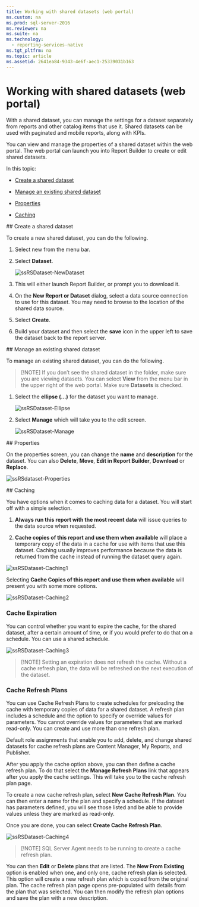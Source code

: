 ```yaml
---
title: Working with shared datasets (web portal)
ms.custom: na
ms.prod: sql-server-2016
ms.reviewer: na
ms.suite: na
ms.technology: 
  - reporting-services-native
ms.tgt_pltfrm: na
ms.topic: article
ms.assetid: 2641ea84-9343-4e6f-aec1-25339031b163
---
```

# Working with shared datasets (web portal)
With a shared dataset, you can manage the settings for a dataset separately from reports and other catalog items that use it. Shared datasets can be used with paginated and mobile reports, along with KPIs.  
  
You can view and manage the properties of a shared dataset within the web portal. The web portal can launch you into Report Builder to create or edit shared datasets.  
  
In this topic:  
  
- [Create a shared dataset](#create)  
  
- [Manage an existing shared dataset](#manage)  
  
- [Properties](#properties)  
  
- [Caching](#caching)  
  
<a name="create">  
## Create a shared dataset  
  
To create a new shared dataset, you can do the following.  
  
1.	Select new from the menu bar.  
  
2.	Select **Dataset**.  
  
    ![ssRSDataset-NewDataset](../../Images/Image/ImageContaina/ssRSDataset-NewDataset.png)  
  
3.	This will either launch Report Builder, or prompt you to download it.  
  
4.	On the **New Report or Dataset** dialog, select a data source connection to use for this dataset. You may need to browse to the location of the shared data source.  
  
5.	Select **Create**.  
  
6.	Build your dataset and then select the **save** icon in the upper left to save the dataset back to the report server.  
  
<a name="manage">  
## Manage an existing shared dataset  
  
To manage an existing shared dataset, you can do the following.  
  
> [!NOTE] If you don’t see the shared dataset in the folder, make sure you are viewing datasets. You can select **View** from the menu bar in the upper right of the web portal. Make sure **Datasets** is checked.  
  
1.	Select the **ellipse (…)** for the dataset you want to manage.  
  
    ![ssRSDataset-Ellipse](../../Images/Image/ImageNotContaina/ssRSDataset-Ellipse.png)  
  
2.	Select **Manage** which will take you to the edit screen.  
  
    ![ssRSDataset-Manage](../../Images/Image/ImageNotContaina/ssRSDataset-Manage.png)  
  
<a name="properties">  
## Properties  
  
On the properties screen, you can change the **name** and **description** for the dataset. You can also **Delete**, **Move**, **Edit in Report Builder**, **Download** or **Replace**.  
  
![ssRSdataset-Properties](../../Images/Image/ImageNotContaina/ssRSdataset-Properties.png)  
  
<a name="caching">  
## Caching  
  
You have options when it comes to caching data for a dataset. You will start off with a simple selection.  
  
1.	**Always run this report with the most recent data** will issue queries to the data source when requested.  
  
2.	**Cache copies of this report and use them when available** will place a temporary copy of the data in a cache for use with items that use this dataset. Caching usually improves performance because the data is returned from the cache instead of running the dataset query again.  
  
![ssRSDataset-Caching1](../../Images/Image/ImageNotContaina/ssRSDataset-Caching1.png)  
  
Selecting **Cache Copies of this report and use them when available** will present you with some more options.  
  
![ssRSDataset-Caching2](../../Images/Image/ImageNotContaina/ssRSDataset-Caching2.png)  
  
### Cache Expiration  
  
You can control whether you want to expire the cache, for the shared dataset, after a certain amount of time, or if you would prefer to do that on a schedule. You can use a shared schedule.  
  
![ssRSDataset-Caching3](../../Images/Image/ImageNotContaina/ssRSDataset-Caching3.png)  
  
> [!NOTE] Setting an expiration does not refresh the cache. Without a cache refresh plan, the data will be refreshed on the next execution of the dataset.  
  
### Cache Refresh Plans  
  
You can use Cache Refresh Plans to create schedules for preloading the cache with temporary copies of data for a shared dataset. A refresh plan includes a schedule and the option to specify or override values for parameters. You cannot override values for parameters that are marked read-only. You can create and use more than one refresh plan.   
  
Default role assignments that enable you to add, delete, and change shared datasets for cache refresh plans are Content Manager, My Reports, and Publisher.  
  
After you apply the cache option above, you can then define a cache refresh plan. To do that select the **Manage Refresh Plans** link that appears after you apply the cache settings. This will take you to the cache refresh plan page.   
  
To create a new cache refresh plan, select **New Cache Refresh Plan**. You can then enter a name for the plan and specify a schedule. If the dataset has parameters defined, you will see those listed and be able to provide values unless they are marked as read-only.  
  
Once you are done, you can select **Create Cache Refresh Plan**.  
  
![ssRSDataset-Caching4](../../Images/Image/ImageNotContaina/ssRSDataset-Caching4.png)  
  
> [!NOTE] SQL Server Agent needs to be running to create a cache refresh plan.  
  
You can then **Edit** or **Delete** plans that are listed. The **New From Existing** option is enabled when one, and only one, cache refresh plan is selected. This option will create a new refresh plan which is copied from the original plan. The cache refresh plan page opens pre-populated with details from the plan that was selected. You can then modify the refresh plan options and save the plan with a new description.  
  
  
  
  
